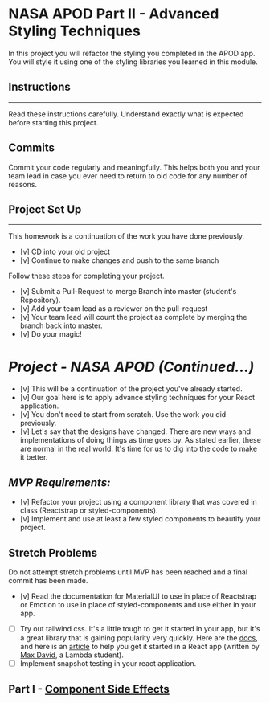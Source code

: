 
# NASA APOD Part II - Advanced Styling Techniques
In this project you will refactor the styling you completed in the APOD app. You will style it using one of the styling libraries you learned in this module.

## Instructions

---

Read these instructions carefully. Understand exactly what is expected before starting this project.

## Commits

Commit your code regularly and meaningfully. This helps both you and your team lead in case you ever need to return to old code for any number of reasons.


## Project Set Up

---

This homework is a continuation of the work you have done previously.

- [v] CD into your old project
- [v] Continue to make changes and push to the same branch


Follow these steps for completing your project.

- [v] Submit a Pull-Request to merge Branch into master (student's Repository).
- [v] Add your team lead as a reviewer on the pull-request
- [v] Your team lead will count the project as complete by merging the branch back into master.
- [v] Do your magic!

# _Project - NASA APOD (Continued...)_

- [v] This will be a continuation of the project you've already started.
- [v] Our goal here is to apply advance styling techniques for your React application.
- [v] You don't need to start from scratch. Use the work you did previously.
- [v] Let's say that the designs have changed. There are new ways and implementations of doing things as time goes by. As stated earlier, these are normal in the real world. It's time for us to dig into the code to make it better.


## _MVP Requirements:_

- [v] Refactor your project using a component library that was covered in class (Reactstrap or styled-components).
- [v] Implement and use at least a few styled components to beautify your project.


## Stretch Problems

Do not attempt stretch problems until MVP has been reached and a final commit has been made.

- [v] Read the documentation for MaterialUI to use in place of Reactstrap or Emotion to use in place of styled-components and use either in your app.
- [ ] Try out tailwind css. It's a little tough to get it started in your app, but it's a great library that is gaining popularity very quickly. Here are the [docs](https://tailwindcss.com/), and here is an [article](https://medium.com/@pipecork/using-tailwind-in-react-quickstart-4b06c10317b5) to help you get it started in a React app (written by [Max David](https://medium.com/@pipecork), a Lambda student).
- [ ] Implement snapshot testing in your react application.
 
## Part I - [Component Side Effects](README.md)
